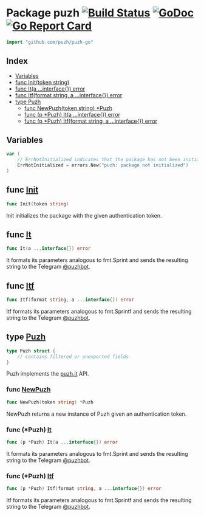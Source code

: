 # Package puzh [![Build Status](https://travis-ci.com/puzh/puzh-go.svg?branch=master)](https://travis-ci.com/puzh/puzh-go) [![GoDoc](https://godoc.org/github.com/puzh/puzh-go?status.svg)](https://godoc.org/github.com/puzh/puzh-go) [![Go Report Card](https://goreportcard.com/badge/github.com/puzh/puzh-go)](https://goreportcard.com/report/github.com/puzh/puzh-go)

```go
import "github.com/puzh/puzh-go"
```


## Index
- [Variables](#variables)
- [func Init(token string)](#func-init)
- [func It(a ...interface{}) error](#func-it)
- [func Itf(format string, a ...interface{}) error](#func-itf)
- [type Puzh](#type-puzh)
    - [func NewPuzh(token string) *Puzh](#func-newpuzh)
    - [func (p *Puzh) It(a ...interface{}) error](#func-puzh-it)
    - [func (p *Puzh) Itf(format string, a ...interface{}) error](#func-puzh-itf)


## Variables
```go
var (
	// ErrNotInitialized indicates that the package has not been initialized yet.
	ErrNotInitialized = errors.New("puzh: package not initialized")
)
```


## func [Init](puzh.go#L26)
```go
func Init(token string)
```
Init initializes the package with the given authentication token.


## func [It](puzh.go#L32)
```go
func It(a ...interface{}) error
```
It formats its parameters analogous to fmt.Sprint and sends the resulting string to the  Telegram [@puzhbot](https://t.me/puzhbot).


## func [Itf](puzh.go#L41)
```go
func Itf(format string, a ...interface{}) error
```
Itf formats its parameters analogous to fmt.Sprintf and sends the resulting string to the Telegram [@puzhbot](https://t.me/puzhbot).


## type [Puzh](puzh.go#L49)
```go
type Puzh struct {
	// contains filtered or unexported fields
}
```
Puzh implements the [puzh.it](https://puzh.it) API.


### func [NewPuzh](puzh.go#L56)
```go
func NewPuzh(token string) *Puzh
```
NewPuzh returns a new instance of Puzh given an authentication token.


### func (*Puzh) [It](puzh.go#L69)
```go
func (p *Puzh) It(a ...interface{}) error
```
It formats its parameters analogous to fmt.Sprint and sends the resulting string to the Telegram [@puzhbot](https://t.me/puzhbot).


### func (*Puzh) [Itf](puzh.go#L75)
```go
func (p *Puzh) Itf(format string, a ...interface{}) error
```
Itf formats its parameters analogous to fmt.Sprintf and sends the resulting string to the Telegram [@puzhbot](https://t.me/puzhbot).
